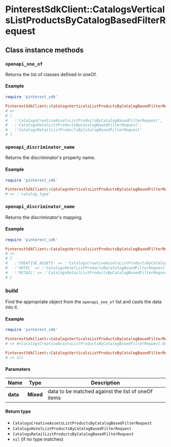 # PinterestSdkClient::CatalogsVerticalsListProductsByCatalogBasedFilterRequest

## Class instance methods

### `openapi_one_of`

Returns the list of classes defined in oneOf.

#### Example

```ruby
require 'pinterest_sdk'

PinterestSdkClient::CatalogsVerticalsListProductsByCatalogBasedFilterRequest.openapi_one_of
# =>
# [
#   :'CatalogsCreativeAssetsListProductsByCatalogBasedFilterRequest',
#   :'CatalogsHotelListProductsByCatalogBasedFilterRequest',
#   :'CatalogsRetailListProductsByCatalogBasedFilterRequest'
# ]
```

### `openapi_discriminator_name`

Returns the discriminator's property name.

#### Example

```ruby
require 'pinterest_sdk'

PinterestSdkClient::CatalogsVerticalsListProductsByCatalogBasedFilterRequest.openapi_discriminator_name
# => :'catalog_type'
```

### `openapi_discriminator_name`

Returns the discriminator's mapping.

#### Example

```ruby
require 'pinterest_sdk'

PinterestSdkClient::CatalogsVerticalsListProductsByCatalogBasedFilterRequest.openapi_discriminator_mapping
# =>
# {
#   :'CREATIVE_ASSETS' => :'CatalogsCreativeAssetsListProductsByCatalogBasedFilterRequest',
#   :'HOTEL' => :'CatalogsHotelListProductsByCatalogBasedFilterRequest',
#   :'RETAIL' => :'CatalogsRetailListProductsByCatalogBasedFilterRequest'
# }
```

### build

Find the appropriate object from the `openapi_one_of` list and casts the data into it.

#### Example

```ruby
require 'pinterest_sdk'

PinterestSdkClient::CatalogsVerticalsListProductsByCatalogBasedFilterRequest.build(data)
# => #<CatalogsCreativeAssetsListProductsByCatalogBasedFilterRequest:0x00007fdd4aab02a0>

PinterestSdkClient::CatalogsVerticalsListProductsByCatalogBasedFilterRequest.build(data_that_doesnt_match)
# => nil
```

#### Parameters

| Name | Type | Description |
| ---- | ---- | ----------- |
| **data** | **Mixed** | data to be matched against the list of oneOf items |

#### Return type

- `CatalogsCreativeAssetsListProductsByCatalogBasedFilterRequest`
- `CatalogsHotelListProductsByCatalogBasedFilterRequest`
- `CatalogsRetailListProductsByCatalogBasedFilterRequest`
- `nil` (if no type matches)

